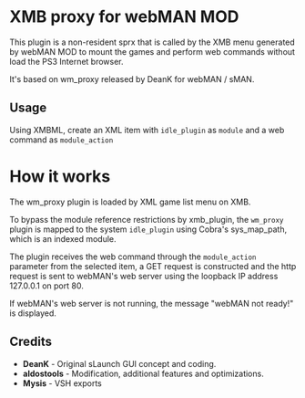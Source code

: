 # XMB proxy for webMAN MOD 

This plugin is a non-resident sprx that is called by the XMB menu generated by webMAN MOD
to mount the games and perform web commands without load the PS3 Internet browser.

It's based on wm_proxy released by DeanK for webMAN / sMAN.

## Usage

Using XMBML, create an XML item with `idle_plugin` as `module` and a web command as `module_action`


# How it works

The wm_proxy plugin is loaded by XML game list menu on XMB.

To bypass the module reference restrictions by xmb_plugin, the `wm_proxy` plugin is mapped
to the system `idle_plugin` using Cobra's sys_map_path, which is an indexed module.

The plugin receives the web command through the `module_action` parameter from the selected item, 
a GET request is constructed and the http request is sent to webMAN's web server using the 
loopback IP address 127.0.0.1 on port 80.

If webMAN's web server is not running, the message "webMAN not ready!" is displayed.


## Credits

- **DeanK** - Original sLaunch GUI concept and coding.
- **aldostools** - Modification, additional features and optimizations.
- **Mysis** - VSH exports
